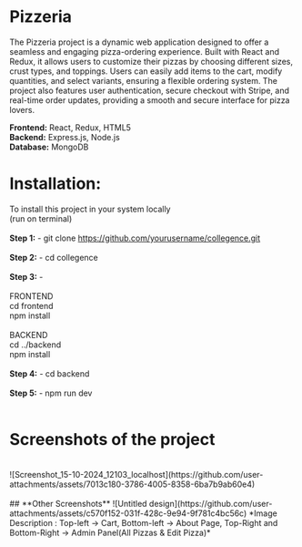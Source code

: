 # Pizzeria
The Pizzeria project is a dynamic web application designed to offer a seamless and engaging pizza-ordering experience. Built with React and Redux, it allows users to customize their pizzas by choosing different sizes, crust types, and toppings. Users can easily add items to the cart, modify quantities, and select variants, ensuring a flexible ordering system. The project also features user authentication, secure checkout with Stripe, and real-time order updates, providing a smooth and secure interface for pizza lovers.

**Frontend:** React, Redux, HTML5<br/>
**Backend:** Express.js, Node.js<br/>
**Database:** MongoDB

# **Installation:** 
To install this project in your system locally <br/>
(run on terminal)<br/><br/>
**Step 1:** - git clone https://github.com/yourusername/collegence.git<br/><br/>
**Step 2:** - cd collegence<br/><br/>
**Step 3:** - <br/><br/>
FRONTEND<br/>
  cd frontend<br/>
  npm install<br/><br/>
BACKEND<br/>
  cd ../backend<br/>
  npm install<br/><br/>
**Step 4:** - cd backend<br/><br/>
**Step 5:** - npm run dev <br/>
<br/>

# **Screenshots of the project**
<br/>
![Screenshot_15-10-2024_12103_localhost](https://github.com/user-attachments/assets/7013c180-3786-4005-8358-6ba7b9ab60e4)
<br/><br/> 
## **Other Screenshots**
![Untitled design](https://github.com/user-attachments/assets/c570f152-031f-428c-9e94-9f781c4bc56c)
*Image Description : Top-left -> Cart, Bottom-left -> About Page, Top-Right and Bottom-Right -> Admin Panel(All Pizzas & Edit Pizza)*




